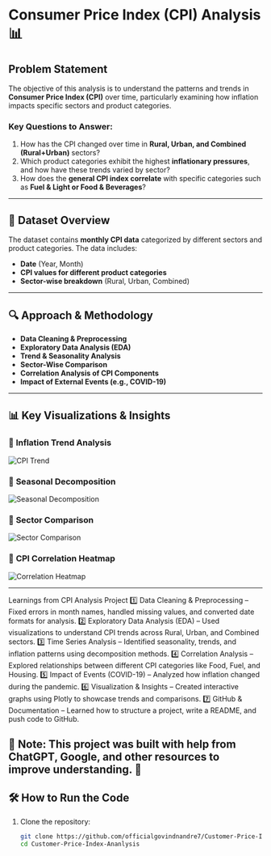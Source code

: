 # Consumer Price Index (CPI) Analysis 📊  

## Problem Statement  
The objective of this analysis is to understand the patterns and trends in **Consumer Price Index (CPI)** over time, particularly examining how inflation impacts specific sectors and product categories.  

### **Key Questions to Answer:**  
1. How has the CPI changed over time in **Rural, Urban, and Combined (Rural+Urban)** sectors?  
2. Which product categories exhibit the highest **inflationary pressures**, and how have these trends varied by sector?  
3. How does the **general CPI index correlate** with specific categories such as **Fuel & Light or Food & Beverages**?  

---

## 📂 Dataset Overview  
The dataset contains **monthly CPI data** categorized by different sectors and product categories. The data includes:  
- **Date** (Year, Month)  
- **CPI values for different product categories**  
- **Sector-wise breakdown** (Rural, Urban, Combined)  

---

## 🔍 Approach & Methodology  
- **Data Cleaning & Preprocessing**  
- **Exploratory Data Analysis (EDA)**  
- **Trend & Seasonality Analysis**  
- **Sector-Wise Comparison**  
- **Correlation Analysis of CPI Components**  
- **Impact of External Events (e.g., COVID-19)**  

---

## 📊 Key Visualizations & Insights  
### 🔹 **Inflation Trend Analysis**
![CPI Trend](results/cpi_trend_analysis.png)

### 🔹 **Seasonal Decomposition**
![Seasonal Decomposition](results/seasonal_decomposition.png)

### 🔹 **Sector Comparison**
![Sector Comparison](results/sector_comparison.png)

### 🔹 **CPI Correlation Heatmap**
![Correlation Heatmap](results/cpi_correlation_heatmap.png)

---
Learnings from CPI Analysis Project
1️⃣ Data Cleaning & Preprocessing – Fixed errors in month names, handled missing values, and converted date formats for analysis.
2️⃣ Exploratory Data Analysis (EDA) – Used visualizations to understand CPI trends across Rural, Urban, and Combined sectors.
3️⃣ Time Series Analysis – Identified seasonality, trends, and inflation patterns using decomposition methods.
4️⃣ Correlation Analysis – Explored relationships between different CPI categories like Food, Fuel, and Housing.
5️⃣ Impact of Events (COVID-19) – Analyzed how inflation changed during the pandemic.
6️⃣ Visualization & Insights – Created interactive graphs using Plotly to showcase trends and comparisons.
7️⃣ GitHub & Documentation – Learned how to structure a project, write a README, and push code to GitHub.

📌 Note: This project was built with help from ChatGPT, Google, and other resources to improve understanding. 🚀
---
## 🛠 How to Run the Code  
1. Clone the repository:  
   ```sh
   git clone https://github.com/officialgovindnandre7/Customer-Price-Index-Ananlysis.git
   cd Customer-Price-Index-Ananlysis
